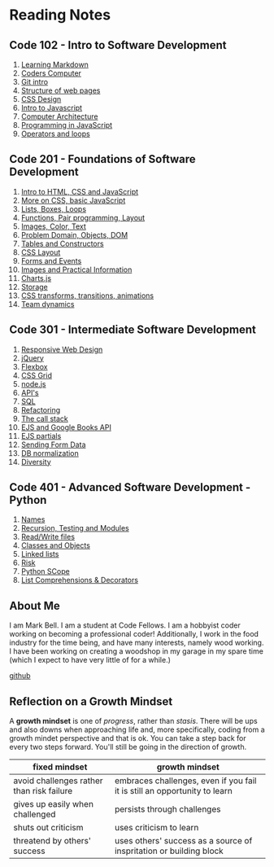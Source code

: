 # Reading Notes

## __Code 102__ - Intro to Software Development

1. [Learning Markdown](102/learning_markdown.md)
1. [Coders Computer](102/coders_computer.md)
1. [Git intro](102/git.md)
1. [Structure of web pages](102/structure_web_pages)
1. [CSS Design](102/css_design.md)
1. [Intro to Javascript](102/javascript.md)
1. [Computer Architecture](102/computer_architecture.md)
1. [Programming in JavaScript](102/programming_js.md)
1. [Operators and loops](102/operators_loops.md)

## __Code 201__ - Foundations of Software Development

1. [Intro to HTML, CSS and JavaScript](201/class-01.md)
1. [More on CSS, basic JavaScript](201/class-02.md)
1. [Lists, Boxes, Loops](201/class-03.md)
1. [Functions, Pair programming, Layout](201/class-04.md)
1. [Images, Color, Text](201/class-05.md)
1. [Problem Domain, Objects, DOM](201/class-06.md)
1. [Tables and Constructors](201/class-07.md)
1. [CSS Layout](201/class-08.md)
1. [Forms and Events](201/class-09.md)
1. [Images and Practical Information](201/class-11.md)
1. [Charts.js](201/class-12.md)
1. [Storage](201/class-13.md)
1. [CSS transforms, transitions, animations](201/class-14.md)
1. [Team dynamics](201/class-14b.md)

## __Code 301__ - Intermediate Software Development

1. [Responsive Web Design](301/class-01.md)
1. [jQuery](301/class-02.md)
1. [Flexbox](301/class-03.md)
1. [CSS Grid](301/class-04.md)
1. [node.js](301/class-06.md)
1. [API's](301/class-07.md)
1. [SQL](301/class-08.md)
1. [Refactoring](301/class-09.md)
1. [The call stack](301/class-10.md)
1. [EJS and Google Books API](301/class-11.md)
1. [EJS partials](301/class-12.md)
1. [Sending Form Data](301/class-13.md)
1. [DB normalization](301/class-14.md)
1. [Diversity](301/class-15.md)

## __Code 401__ - Advanced Software Development - Python

1. [Names](401/class-01.md)
1. [Recursion, Testing and Modules](401/class-02.md)
1. [Read/Write files](401/class-03.md)
1. [Classes and Objects](401/class-04.md)
1. [Linked lists](401/class-05.md)
1. [Risk](401/class-06.md)
1. [Python SCope](401/class-07.md)
1. [List Comprehensions & Decorators](401/class-08.md)

## About Me

I am Mark Bell. I am a student at Code Fellows.
I am a hobbyist coder working on becoming a professional coder!
Additionally, I work in the food industry for the time being, and have many interests, namely wood working. I have been working on creating a woodshop in my garage in my spare time (which I expect to have very little of for a while.)

[github](https://github.com/skrambelled)

## Reflection on a Growth Mindset

A **growth mindset** is one of _progress_, rather than _stasis_. There will be ups and also downs when approaching life and, more specifically, coding from a growth mindet perspective and that is ok. You can take a step back for every two steps forward. You'll still be going in the direction of growth.

fixed mindset | growth mindset
------------- | --------------
avoid challenges rather than risk failure | embraces challenges, even if you fail it is still an opportunity to learn
gives up easily when challenged | persists through challenges
shuts out criticism | uses criticism to learn
threatend by others' success | uses others' success as a source of inspritation or building block
